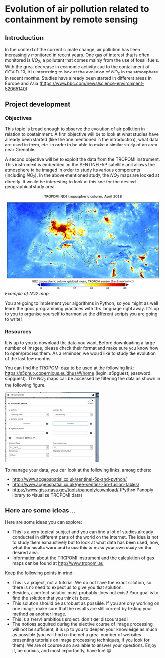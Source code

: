 # Evolution of air pollution related to containment by remote sensing

## Introduction

In the context of the current climate change, air pollution has been increasingly monitored in recent years. One gas of interest that is often monitored is $NO_2$, a pollutant that comes mainly from the use of fossil fuels. With the great decrease in economic activity due to the containment of COVID-19, it is interesting to look at the evolution of $NO_2$ in the atmosphere in recent months. Studies have already been started in different areas in Europe and Asia (https://www.bbc.com/news/science-environment-52065140).

## Project development

### Objectives

This topic is broad enough to observe the evolution of air pollution in relation to containment. A first objective will be to look at what studies have already been started (like the one mentioned in the introduction), what data are used in them, etc. in order to be able to make a similar study of an area near Grenoble.

A second objective will be to exploit the data from the TROPOMI instrument. This instrument is embedded on the SENTINEL-5P satellite and allows the atmosphere to be imaged in order to study its various components (including $NO_2$). In the above-mentioned study, the $NO_2$ maps are looked at directly. It would be interesting to look at this one for the desired geographical study area.

![NO2map](../../docs/figures/NO2map.png)*Example of NO2 map*

You are going to implement your algorithms in Python, so you might as well learn the good programming practices with this language right away. It's up to you to organise yourself to harmonise the different scripts you are going to write!

### Resources

It is up to you to download the data you want. Before downloading a large number of images, please check their format and make sure you know how to open/process them. As a reminder, we would like to study the evolution of the last few months.

You can find the TROPOMI data to be used at the following link: <https://s5phub.copernicus.eu/dhus/#/home> (login: s5pguest; password: s5pguest). The $NO_2$ maps can be accessed by filtering the data as shown in the following figure.

![copernicus](../../docs/figures/copernicus.png)

To manage your data, you can look at the following links, among others:
- <http://www.acgeospatial.co.uk/sentinel-5p-and-python/>
- <http://www.acgeospatial.co.uk/gee-sentinel-5p-fusion-tables/>
- <https://www.giss.nasa.gov/tools/panoply/download/> (Python Panoply library to visualize TROPOMI data)


## Here are some ideas...

Here are some ideas you can explore:
- This is a very topical subject and you can find a lot of studies already conducted in different parts of the world on the internet. The idea is not to study them exhaustively but to look at what data has been used, how, what the results were and to use this to make your own study on the desired area.
- Information about the TROPOMI instrument and the calculation of gas maps can be found at <http://www.tropomi.eu>

Keep the following points in mind:
- This is a project, not a tutorial. We do not have the exact solution, so there is no need to expect us to give you that solution.
- Besides, a perfect solution most probably does not exist! Your goal is to find the solution that you think is best.
- This solution should be as robust as possible. If you are only working on one image, make sure that the results are still correct by testing your method on another image.
- This is a (very) ambitious project, don't get discouraged!
- The notions acquired during the elective course of image processing will not be sufficient, it is up to you to deepen your knowledge as much as possible (you will find on the net a great number of websites presenting tutorials on image processing techniques, if you look for them). We are of course also available to answer your questions. Enjoy it, be curious, and most importantly, have fun! 😁

